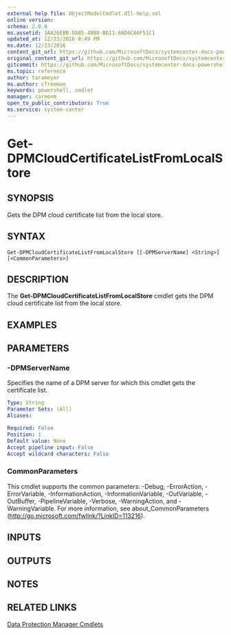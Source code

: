 ```yaml
---
external help file: ObjectModelCmdlet.dll-Help.xml
online version: 
schema: 2.0.0
ms.assetid: 3AA26EBB-8A85-4BB0-BD11-66D6CA6F51C1
updated_at: 12/23/2016 8:49 PM
ms.date: 12/23/2016
content_git_url: https://github.com/MicrosoftDocs/systemcenter-docs-powershell/blob/live/systemcenter-cmdlets/SystemCenter2016/DataProtectionManager/vlatest/Get-DPMCloudCertificateListFromLocalStore.md
original_content_git_url: https://github.com/MicrosoftDocs/systemcenter-docs-powershell/blob/live/systemcenter-cmdlets/SystemCenter2016/DataProtectionManager/vlatest/Get-DPMCloudCertificateListFromLocalStore.md
gitcommit: https://github.com/MicrosoftDocs/systemcenter-docs-powershell/blob/9548fb95a3c4060e9bbb3fa5f39ca1ed43a4f218/systemcenter-cmdlets/SystemCenter2016/DataProtectionManager/vlatest/Get-DPMCloudCertificateListFromLocalStore.md
ms.topic: reference
author: tarameyer
ms.author: cfreeman
keywords: powershell, cmdlet
manager: carmonm
open_to_public_contributors: True
ms.service: system-center
---
```


# Get-DPMCloudCertificateListFromLocalStore

## SYNOPSIS
Gets the DPM cloud certificate list from the local store.

## SYNTAX

```
Get-DPMCloudCertificateListFromLocalStore [[-DPMServerName] <String>] [<CommonParameters>]
```

## DESCRIPTION
The **Get-DPMCloudCertificateListFromLocalStore** cmdlet gets the DPM cloud certificate list from the local store.

## EXAMPLES

## PARAMETERS

### -DPMServerName
Specifies the name of a DPM server for which this cmdlet gets the certificate list.

```yaml
Type: String
Parameter Sets: (All)
Aliases: 

Required: False
Position: 1
Default value: None
Accept pipeline input: False
Accept wildcard characters: False
```

### CommonParameters
This cmdlet supports the common parameters: -Debug, -ErrorAction, -ErrorVariable, -InformationAction, -InformationVariable, -OutVariable, -OutBuffer, -PipelineVariable, -Verbose, -WarningAction, and -WarningVariable. For more information, see about_CommonParameters (http://go.microsoft.com/fwlink/?LinkID=113216).

## INPUTS

## OUTPUTS

## NOTES

## RELATED LINKS

[Data Protection Manager Cmdlets](xref:SystemCenter2016/DataProtectionManager/vlatest/DataProtectionManager.md)
